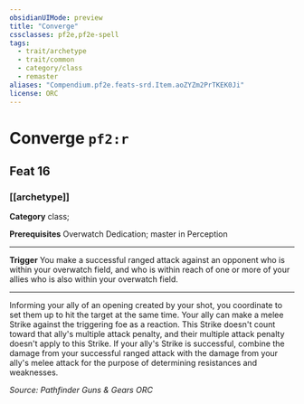 ```yaml
---
obsidianUIMode: preview
title: "Converge"
cssclasses: pf2e,pf2e-spell
tags:
  - trait/archetype
  - trait/common
  - category/class
  - remaster
aliases: "Compendium.pf2e.feats-srd.Item.aoZYZm2PrTKEK0Ji"
license: ORC
---
```

# Converge `pf2:r`
## Feat 16
### [[archetype]]

**Category** class; 



**Prerequisites** Overwatch Dedication; master in Perception
* * *
**Trigger** You make a successful ranged attack against an opponent who is within your overwatch field, and who is within reach of one or more of your allies who is also within your overwatch field.

* * *

Informing your ally of an opening created by your shot, you coordinate to set them up to hit the target at the same time. Your ally can make a melee Strike against the triggering foe as a reaction. This Strike doesn't count toward that ally's multiple attack penalty, and their multiple attack penalty doesn't apply to this Strike. If your ally's Strike is successful, combine the damage from your successful ranged attack with the damage from your ally's melee attack for the purpose of determining resistances and weaknesses.

*Source: Pathfinder Guns & Gears*
*ORC*